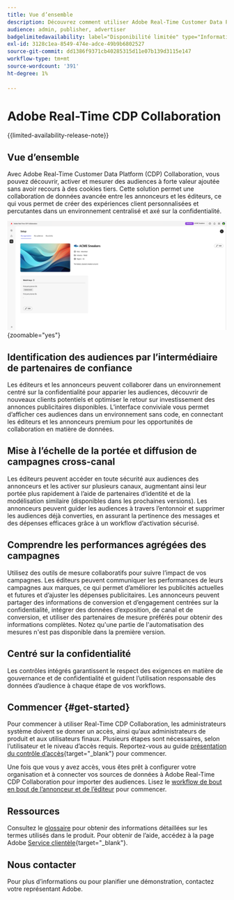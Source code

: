 ```yaml
---
title: Vue d’ensemble
description: Découvrez comment utiliser Adobe Real-Time Customer Data Platform (CDP) Collaboration pour découvrir, activer et mesurer des audiences à forte valeur ajoutée sans faire appel à des cookies tiers.
audience: admin, publisher, advertiser
badgelimitedavailability: label="Disponibilité limitée" type="Informative" url="https://helpx.adobe.com/fr/legal/product-descriptions/real-time-customer-data-platform-collaboration.html newtab=true"
exl-id: 3128c1ea-8549-474e-adce-49b9b6802527
source-git-commit: dd1386f9371cb40285315d11e07b139d3115e147
workflow-type: tm+mt
source-wordcount: '391'
ht-degree: 1%

---
```


# Adobe Real-Time CDP Collaboration

{{limited-availability-release-note}}

## Vue d’ensemble

Avec Adobe Real-Time Customer Data Platform (CDP) Collaboration, vous pouvez découvrir, activer et mesurer des audiences à forte valeur ajoutée sans avoir recours à des cookies tiers. Cette solution permet une collaboration de données avancée entre les annonceurs et les éditeurs, ce qui vous permet de créer des expériences client personnalisées et percutantes dans un environnement centralisé et axé sur la confidentialité.

![Page d’accueil de Real-Time CDP Collaboration](/help/assets/overview/homepage.png){zoomable="yes"}

## Identification des audiences par l’intermédiaire de partenaires de confiance

Les éditeurs et les annonceurs peuvent collaborer dans un environnement centré sur la confidentialité pour apparier les audiences, découvrir de nouveaux clients potentiels et optimiser le retour sur investissement des annonces publicitaires disponibles. L’interface conviviale vous permet d’afficher ces audiences dans un environnement sans code, en connectant les éditeurs et les annonceurs premium pour les opportunités de collaboration en matière de données.

## Mise à l’échelle de la portée et diffusion de campagnes cross-canal

Les éditeurs peuvent accéder en toute sécurité aux audiences des annonceurs et les activer sur plusieurs canaux, augmentant ainsi leur portée plus rapidement à l’aide de partenaires d’identité et de la modélisation similaire (disponibles dans les prochaines versions). Les annonceurs peuvent guider les audiences à travers l’entonnoir et supprimer les audiences déjà converties, en assurant la pertinence des messages et des dépenses efficaces grâce à un workflow d’activation sécurisé.

## Comprendre les performances agrégées des campagnes

Utilisez des outils de mesure collaboratifs pour suivre l’impact de vos campagnes. Les éditeurs peuvent communiquer les performances de leurs campagnes aux marques, ce qui permet d’améliorer les publicités actuelles et futures et d’ajuster les dépenses publicitaires. Les annonceurs peuvent partager des informations de conversion et d’engagement centrées sur la confidentialité, intégrer des données d’exposition, de canal et de conversion, et utiliser des partenaires de mesure préférés pour obtenir des informations complètes. Notez qu&#39;une partie de l&#39;automatisation des mesures n&#39;est pas disponible dans la première version.

## Centré sur la confidentialité

Les contrôles intégrés garantissent le respect des exigences en matière de gouvernance et de confidentialité et guident l’utilisation responsable des données d’audience à chaque étape de vos workflows.

<!--

## Additional benefits

### Agnostic and interoperable

Bring in audiences from various sources such as Real-Time CDP, data warehouses (available in an upcoming release), and other partners, efficiently connecting your data collaboration application to other Adobe Experience Platform tools.

### Built-in reputation

Trusted by leading global brands, Adobe brings a strong foundation in identity, audience collaboration, and activation, offering closed-loop and marketer-friendly workflows for data collaboration.

-->

## Commencer {#get-started}

Pour commencer à utiliser Real-Time CDP Collaboration, les administrateurs système doivent se donner un accès, ainsi qu’aux administrateurs de produit et aux utilisateurs finaux. Plusieurs étapes sont nécessaires, selon l’utilisateur et le niveau d’accès requis. Reportez-vous au guide [présentation du contrôle d’accès](/help/guide/permissions/overview.md){target="_blank"} pour commencer.

Une fois que vous y avez accès, vous êtes prêt à configurer votre organisation et à connecter vos sources de données à Adobe Real-Time CDP Collaboration pour importer des audiences. Lisez le [workflow de bout en bout de l’annonceur et de l’éditeur](/help/guide/end-to-end-workflow.md) pour commencer.

<!-- Utilize the collaboration tools to compare and manage audiences effectively. Leverage real-time insights to inform your marketing strategies and deliver personalized customer experiences.  -->

## Ressources

Consultez le [glossaire](/help/guide/glossary.md) pour obtenir des informations détaillées sur les termes utilisés dans le produit. Pour obtenir de l’aide, accédez à la page Adobe [Service clientèle](https://experienceleague.adobe.com/home?lang=fr&amp;support-tab=open-ticket#support){target="_blank"}.

## Nous contacter

Pour plus d’informations ou pour planifier une démonstration, contactez votre représentant Adobe.
